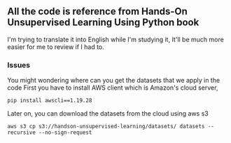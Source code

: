 ## All the code is reference from Hands-On Unsupervised Learning Using Python book
I'm trying to translate it into English while I'm studying it, It'll be much more easier for me to
review if I had to.

### Issues
You might wondering where can you get the datasets that we apply in the code
First you have to install AWS client which is Amazon's cloud server,
```
pip install awscli==1.19.28
```
Later on, you can download the datasets from the cloud using aws s3
```
aws s3 cp s3://handson-unsupervised-learning/datasets/ datasets --recursive --no-sign-request

```

